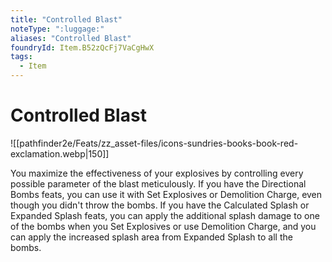 ```yaml
---
title: "Controlled Blast"
noteType: ":luggage:"
aliases: "Controlled Blast"
foundryId: Item.B52zQcFj7VaCgHwX
tags:
  - Item
---
```


# Controlled Blast
![[pathfinder2e/Feats/zz_asset-files/icons-sundries-books-book-red-exclamation.webp|150]]

You maximize the effectiveness of your explosives by controlling every possible parameter of the blast meticulously. If you have the Directional Bombs feats, you can use it with Set Explosives or Demolition Charge, even though you didn't throw the bombs. If you have the Calculated Splash or Expanded Splash feats, you can apply the additional splash damage to one of the bombs when you Set Explosives or use Demolition Charge, and you can apply the increased splash area from Expanded Splash to all the bombs.
